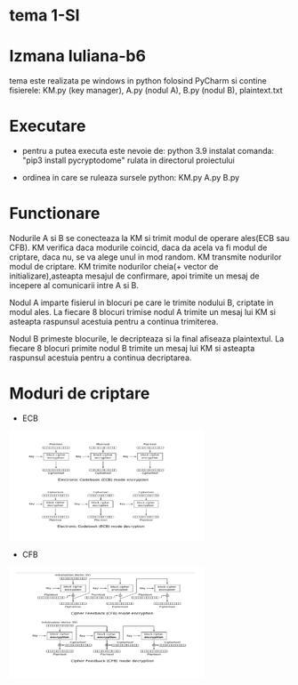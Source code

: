 # tema 1-SI
# Izmana Iuliana-b6

tema este realizata pe windows in python folosind PyCharm si contine fisierele: KM.py (key manager), A.py (nodul A), B.py (nodul B), plaintext.txt 

# Executare
* pentru a putea executa este nevoie de:
   python 3.9 instalat
   comanda: "pip3 install pycryptodome" rulata in directorul proiectului

* ordinea in care se ruleaza sursele python:
   KM.py
   A.py
   B.py

# Functionare
Nodurile A si B se conecteaza la KM si trimit modul de operare ales(ECB sau CFB).
KM verifica daca modurile coincid, daca da acela va fi modul de criptare, daca nu, se va alege unul in mod random. KM transmite nodurilor modul de criptare.
KM trimite nodurilor cheia(+ vector de initializare),asteapta mesajul de confirmare, apoi trimite un mesaj de incepere al comunicarii intre A si B.

Nodul A imparte fisierul in blocuri pe care le trimite nodului B, criptate in modul ales. La fiecare 8 blocuri trimise nodul A trimite un mesaj lui KM si asteapta raspunsul acestuia pentru a continua trimiterea.

Nodul B primeste blocurile, le decripteaza si la final afiseaza plaintextul.
La fiecare 8 blocuri primite nodul B trimite un mesaj lui KM si asteapta raspunsul acestuia pentru a continua decriptarea.

# Moduri de criptare
 * ECB
 <img align="center" width="350px" height="200px" src="ecb.jpg">
 
 * CFB
 <img align="center" width="350px" height="200px" src="cfb.jpg">

